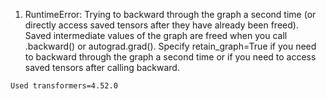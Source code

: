 1. RuntimeError: Trying to backward through the graph a second time (or directly access saved tensors after they have already been freed). Saved intermediate values of the graph are freed when you call .backward() or autograd.grad(). Specify retain_graph=True if you need to backward through the graph a second time or if you need to access saved tensors after calling backward.

```
Used transformers=4.52.0

```